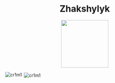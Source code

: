 <div align="center">
  <h1> Zhakshylyk </h1>
</div>
<div id="header" align="center">
  <img src="https://media.giphy.com/media/eSwGh3YK54JKU/giphy.gif" width="150"/>
</div>

<p><img align="left" src="https://github-readme-stats.vercel.app/api/top-langs?username=cr1m1&show_icons=true&theme=tokyonight&locale=en&layout=compact" alt="cr1m1" /></p>

<p>&nbsp;<img align="center" src="https://github-readme-stats.vercel.app/api?username=cr1m1&show_icons=true&theme=tokyonight&locale=en" alt="cr1m1" /></p>

<!--
**cr1m1/cr1m1** is a ✨ _special_ ✨ repository because its `README.md` (this file) appears on your GitHub profile.

Here are some ideas to get you started:

- 🔭 I’m currently working on ...
- 🌱 I’m currently learning ...
- 👯 I’m looking to collaborate on ...
- 🤔 I’m looking for help with ...
- 💬 Ask me about ...
- 📫 How to reach me: ...
- 😄 Pronouns: ...
- ⚡ Fun fact: ...
-->
